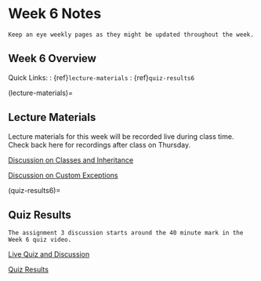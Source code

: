 Week 6 Notes
============================

```{note}
Keep an eye weekly pages as they might be updated throughout the week.
```

## Week 6 Overview

Quick Links:
: {ref}`lecture-materials`
: {ref}`quiz-results6`

(lecture-materials)=
## Lecture Materials

Lecture materials for this week will be recorded live during class time. Check back here for recordings after class on Thursday.

[Discussion on Classes and Inheritance](https://uci.yuja.com/V/Video?v=2577424&node=9297394&a=889741904&autoplay=1)

[Discussion on Custom Exceptions](https://uci.yuja.com/V/Video?v=2577406&node=9297354&a=1959048446&autoplay=1)


(quiz-results6)=
## Quiz Results

```{note}
The assignment 3 discussion starts around the 40 minute mark in the Week 6 quiz video.
```

[Live Quiz and Discussion](https://uci.yuja.com/V/Video?v=2563421&node=9259430&a=1809427211&autoplay=1)

<a href="../resources/QZ_Week_6_Quiz_Results.pdf">Quiz Results</a>

